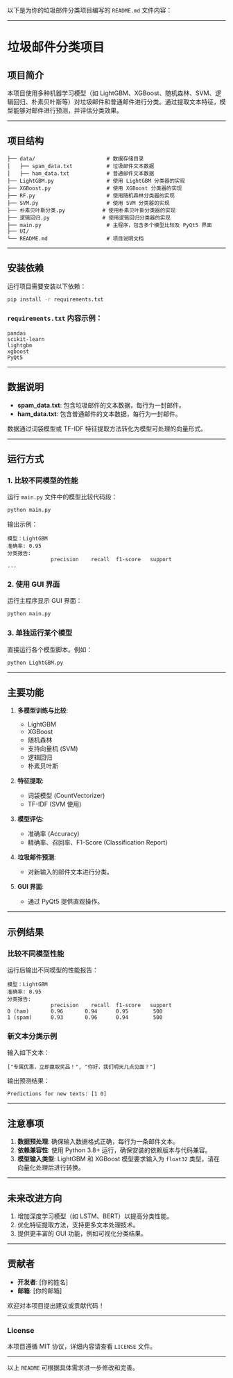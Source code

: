 以下是为你的垃圾邮件分类项目编写的 `README.md` 文件内容：

---

# 垃圾邮件分类项目

## 项目简介

本项目使用多种机器学习模型（如 LightGBM、XGBoost、随机森林、SVM、逻辑回归、朴素贝叶斯等）对垃圾邮件和普通邮件进行分类。通过提取文本特征，模型能够对邮件进行预测，并评估分类效果。

---

## 项目结构

```plaintext
├── data/                       # 数据存储目录
│   ├── spam_data.txt           # 垃圾邮件文本数据
│   ├── ham_data.txt            # 普通邮件文本数据
├── LightGBM.py                 # 使用 LightGBM 分类器的实现
├── XGBoost.py                  # 使用 XGBoost 分类器的实现
├── RF.py                       # 使用随机森林分类器的实现
├── SVM.py                      # 使用 SVM 分类器的实现
├── 朴素贝叶斯分类.py            # 使用朴素贝叶斯分类器的实现
├── 逻辑回归.py                 # 使用逻辑回归分类器的实现
├── main.py                     # 主程序，包含多个模型比较及 PyQt5 界面
├── UI/
└── README.md                   # 项目说明文档
```

---

## 安装依赖

运行项目需要安装以下依赖：

```bash
pip install -r requirements.txt
```

### `requirements.txt` 内容示例：

```plaintext
pandas
scikit-learn
lightgbm
xgboost
PyQt5
```

---

## 数据说明

- **spam_data.txt**: 包含垃圾邮件的文本数据，每行为一封邮件。
- **ham_data.txt**: 包含普通邮件的文本数据，每行为一封邮件。

数据通过词袋模型或 TF-IDF 特征提取方法转化为模型可处理的向量形式。

---

## 运行方式

### 1. 比较不同模型的性能

运行 `main.py` 文件中的模型比较代码段：

```bash
python main.py
```

输出示例：

```plaintext
模型：LightGBM
准确率: 0.95
分类报告:
              precision    recall  f1-score   support
...
```

### 2. 使用 GUI 界面

运行主程序显示 GUI 界面：

```bash
python main.py
```

### 3. 单独运行某个模型

直接运行各个模型脚本。例如：

```bash
python LightGBM.py
```

---

## 主要功能

1. **多模型训练与比较**:
   - LightGBM
   - XGBoost
   - 随机森林
   - 支持向量机 (SVM)
   - 逻辑回归
   - 朴素贝叶斯

2. **特征提取**:
   - 词袋模型 (CountVectorizer)
   - TF-IDF (SVM 使用)

3. **模型评估**:
   - 准确率 (Accuracy)
   - 精确率、召回率、F1-Score (Classification Report)

4. **垃圾邮件预测**:
   - 对新输入的邮件文本进行分类。

5. **GUI 界面**:
   - 通过 PyQt5 提供直观操作。

---

## 示例结果

### 比较不同模型性能

运行后输出不同模型的性能报告：

```plaintext
模型：LightGBM
准确率: 0.95
分类报告:
              precision    recall  f1-score   support
0 (ham)       0.96       0.94      0.95        500
1 (spam)      0.93       0.96      0.94        500
```

### 新文本分类示例

输入如下文本：

```plaintext
["专属优惠，立即赢取奖品！", "你好，我们明天几点见面？"]
```

输出预测结果：

```plaintext
Predictions for new texts: [1 0]
```

---

## 注意事项

1. **数据预处理**: 确保输入数据格式正确，每行为一条邮件文本。
2. **依赖兼容性**: 使用 Python 3.8+ 运行，确保安装的依赖版本与代码兼容。
3. **模型输入类型**: LightGBM 和 XGBoost 模型要求输入为 `float32` 类型，请在向量化处理后进行转换。

---

## 未来改进方向

1. 增加深度学习模型（如 LSTM、BERT）以提高分类性能。
2. 优化特征提取方法，支持更多文本处理技术。
3. 提供更丰富的 GUI 功能，例如可视化分类结果。

---

## 贡献者

- **开发者**: [你的姓名]
- **邮箱**: [你的邮箱]

欢迎对本项目提出建议或贡献代码！

--- 

### License

本项目遵循 MIT 协议，详细内容请查看 `LICENSE` 文件。

---

以上 `README` 可根据具体需求进一步修改和完善。